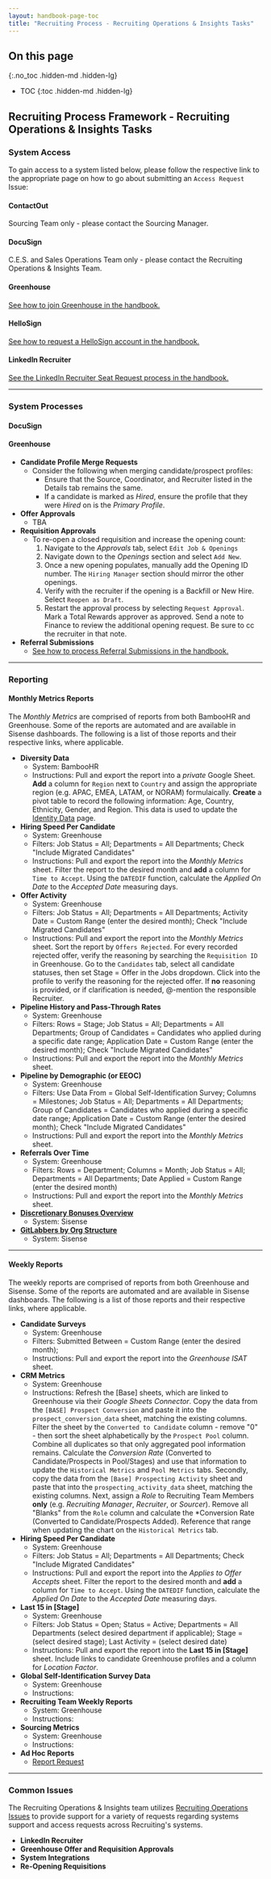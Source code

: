 ```yaml
---
layout: handbook-page-toc
title: "Recruiting Process - Recruiting Operations & Insights Tasks"
---
```


## On this page
{:.no_toc .hidden-md .hidden-lg}

- TOC
{:toc .hidden-md .hidden-lg}

## Recruiting Process Framework - Recruiting Operations & Insights Tasks

### System Access

To gain access to a system listed below, please follow the respective link to the appropriate page on how to go about submitting an `Access Request` Issue:

#### ContactOut
Sourcing Team only - please contact the Sourcing Manager.
#### DocuSign
C.E.S. and Sales Operations Team only - please contact the Recruiting Operations & Insights Team.
#### Greenhouse
[See how to join Greenhouse in the handbook.](https://about.gitlab.com/handbook/hiring/greenhouse/#how-to-join-greenhouse)
#### HelloSign
[See how to request a HelloSign account in the handbook.](https://about.gitlab.com/handbook/people-group/people-experience-team/#hellosign)
#### LinkedIn Recruiter
[See the LinkedIn Recruiter Seat Request process in the handbook.](https://about.gitlab.com/handbook/hiring/sourcing/#upgrading-your-linkedin-account)

----
### System Processes

#### DocuSign
#### Greenhouse
* **Candidate Profile Merge Requests**
   * Consider the following when merging candidate/prospect profiles:
      * Ensure that the Source, Coordinator, and Recruiter listed in the Details tab remains the same.
      * If a candidate is marked as *Hired*, ensure the profile that they were *Hired* on is the *Primary Profile*.
* **Offer Approvals**
    * TBA
* **Requisition Approvals**
    * To re-open a closed requisition and increase the opening count:
       1. Navigate to the *Approvals* tab, select `Edit Job & Openings`
       1. Navigate down to the *Openings* section and select `Add New`. 
       1. Once a new opening populates, manually add the Opening ID number. The `Hiring Manager` section should mirror the other openings.
       1. Verify with the recruiter if the opening is a Backfill or New Hire. Select `Reopen as Draft`.
       1. Restart the approval process by selecting `Request Approval`. Mark a Total Rewards approver as approved. Send a note to Finance to review the additional opening request. Be sure to cc the recruiter in that note.
* **Referral Submissions**
    * [See how to process Referral Submissions in the handbook.](https://about.gitlab.com/handbook/hiring/referral-operations/#transferring-referral-submissions-to-greenhouse)

----
### Reporting

#### Monthly Metrics Reports

The *Monthly Metrics* are comprised of reports from both BambooHR and Greenhouse. Some of the reports are automated and are available in Sisense dashboards. The following is a list of those reports and their respective links, where applicable.

* **Diversity Data**
    * System: BambooHR
    * Instructions: Pull and export the report into a *private* Google Sheet. **Add** a column for `Region` next to `Country` and assign the appropriate region (e.g. APAC, EMEA, LATAM, or NORAM) formulaically. **Create** a pivot table to record the following information: Age, Country, Ethnicity, Gender, and Region. This data is used to update the [Identity Data](https://about.gitlab.com/company/culture/inclusion/identity-data/) page.
* **Hiring Speed Per Candidate**
    * System: Greenhouse
    * Filters: Job Status = All; Departments = All Departments; Check "Include Migrated Candidates"
    * Instructions: Pull and export the report into the *Monthly Metrics* sheet. Filter the report to the desired month and **add** a column for `Time to Accept`. Using the `DATEDIF` function, calculate the *Applied On Date* to the *Accepted Date* measuring days.
* **Offer Activity**
    * System: Greenhouse
    * Filters: Job Status = All; Departments = All Departments; Activity Date = Custom Range (enter the desired month); Check "Include Migrated Candidates"
    * Instructions: Pull and export the report into the *Monthly Metrics* sheet. Sort the report by `Offers Rejected`. For every recorded rejected offer, verify the reasoning by searching the `Requisition ID` in Greenhouse. Go to the `Candidates` tab, select all candidate statuses, then set Stage = Offer in the Jobs dropdown. Click into the profile to verify the reasoning for the rejected offer. If **no** reasoning is provided, or if clarification is needed, @-mention the responsible Recruiter.
* **Pipeline History and Pass-Through Rates**
    * System: Greenhouse
    * Filters: Rows = Stage; Job Status = All; Departments = All Departments; Group of Candidates = Candidates who applied during a specific date range; Application Date = Custom Range (enter the desired month); Check "Include Migrated Candidates"
    * Instructions: Pull and export the report into the *Monthly Metrics* sheet.
* **Pipeline by Demographic (or EEOC)**
    * System: Greenhouse
    * Filters: Use Data From = Global Self-Identification Survey; Columns = Milestones; Job Status = All; Departments = All Departments; Group of Candidates = Candidates who applied during a specific date range; Application Date = Custom Range (enter the desired month); Check "Include Migrated Candidates"
    * Instructions: Pull and export the report into the *Monthly Metrics* sheet.        
* **Referrals Over Time**
    * System: Greenhouse
    * Filters: Rows = Department; Columns = Month; Job Status = All; Departments = All Departments; Date Applied  = Custom Range (enter the desired month)
    * Instructions: Pull and export the report into the *Monthly Metrics* sheet.
* **[Discretionary Bonuses Overview](https://app.periscopedata.com/app/gitlab/507956/Discretionary-Bonuses-Overview)**
    * System: Sisense
* **[GitLabbers by Org Structure](https://app.periscopedata.com/app/gitlab/512946/GitLabbers-by-Org-Structure)**
    * System: Sisense
----
#### Weekly Reports

The weekly reports are comprised of reports from both Greenhouse and Sisense. Some of the reports are automated and are available in Sisense dashboards. The following is a list of those reports and their respective links, where applicable.

* **Candidate Surveys**
    * System: Greenhouse
    * Filters: Submitted Between = Custom Range (enter the desired month);
    * Instructions: Pull and export the report into the *Greenhouse ISAT* sheet.
* **CRM Metrics**
    * System: Greenhouse
     * Instructions: Refresh the [Base] sheets, which are linked to Greenhouse via their *Google Sheets Connector*. Copy the data from the `[BASE] Prospect Conversion` and paste it into the `prospect_conversion_data` sheet, matching the existing columns. Filter the sheet by the `Converted to Candidate` column - remove "0" - then sort the sheet alphabetically by the `Prospect Pool` column. Combine all duplicates so that only aggregated pool information remains. Calculate the *Conversion Rate* (Converted to Candidate/Prospects in Pool/Stages) and use that information to update the `Historical Metrics` and `Pool Metrics` tabs. Secondly, copy the data from the `[Base] Prospecting Activity` sheet and paste that into the `prospecting_activity_data` sheet, matching the existing columns. Next, assign a *Role* to Recruiting Team Members **only** (e.g. *Recruiting Manager*, *Recruiter*, or *Sourcer*). Remove all "Blanks" from the `Role` column and calculate the *Conversion Rate (Converted to Candidate/Prospects Added). Reference that range when updating the chart on the `Historical Metrics` tab.
* **Hiring Speed Per Candidate**
    * System: Greenhouse
     * Filters: Job Status = All; Departments = All Departments; Check "Include Migrated Candidates"
     * Instructions: Pull and export the report into the *Applies to Offer Accepts* sheet. Filter the report to the desired month and **add** a column for `Time to Accept`. Using the `DATEDIF` function, calculate the *Applied On Date* to the *Accepted Date* measuring days.
* **Last 15 in [Stage]**
    * System: Greenhouse
    * Filters: Job Status = Open; Status = Active; Departments = All Departments (select desired department if applicable); Stage = (select desired stage); Last Activity = (select desired date)
    * Instructions: Pull and export the report into the **Last 15 in [Stage]** sheet. Include links to candidate Greenhouse profiles and a column for *Location Factor*.
* **Global Self-Identification Survey Data**
    * System: Greenhouse
    * Instructions:
* **Recruiting Team Weekly Reports**
    * System: Greenhouse
    * Instructions:
* **Sourcing Metrics**
    * System: Greenhouse
    * Instructions:
* **Ad Hoc Reports**
    * [Report Request](https://gitlab.com/gl-recruiting/operations/-/issues/new?issuable=Report%20Request)
----
### Common Issues
The Recruiting Operations & Insights team utilizes [Recruiting Operations Issues](https://gitlab.com/gl-recruiting/operations/-/issues) to provide support for a variety of requests regarding systems support and access requests across Recruiting's systems.

* **LinkedIn Recruiter**
* **Greenhouse Offer and Requisition Approvals**
* **System Integrations**
* **Re-Opening Requisitions**
